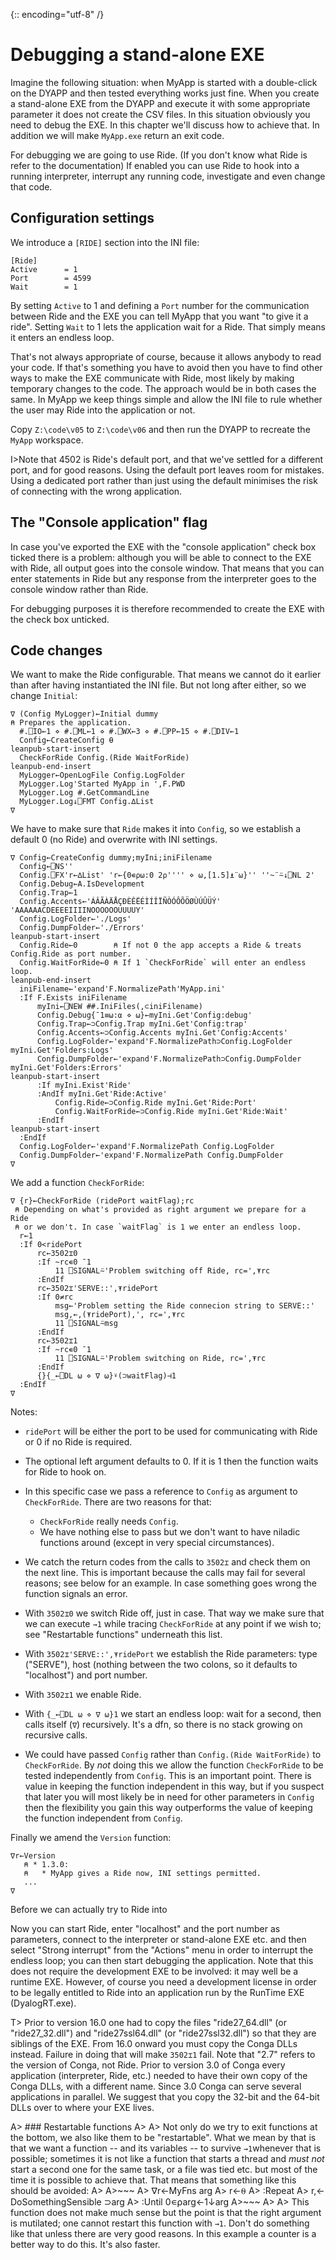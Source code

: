 {:: encoding="utf-8" /}

# Debugging a stand-alone EXE

Imagine the following situation: when MyApp is started with a double-click on the DYAPP and then tested everything works just fine. When you create a stand-alone EXE from the DYAPP and execute it with some appropriate parameter it does not create the CSV files. In this situation obviously you need to debug the EXE. In this chapter we'll discuss how to achieve that. In addition we will make `MyApp.exe` return an exit code. 

For debugging we are going to use Ride. (If you don't know what Ride is refer to the documentation) If enabled you can use Ride to hook into a running interpreter, interrupt any running code, investigate and even change that code.


## Configuration settings

We introduce a `[RIDE]` section into the INI file:

~~~
[Ride]
Active      = 1
Port        = 4599
Wait        = 1
~~~

By setting `Active` to 1 and defining a `Port` number for the communication between Ride and the EXE you can tell MyApp that you want "to give it a ride". Setting `Wait` to 1 lets the application wait for a Ride. That simply means it enters an endless loop.

That's not always appropriate of course, because it allows anybody to read your code. If that's something you have to avoid then you have to find other ways to make the EXE communicate with Ride, most likely by making temporary changes to the code. The approach would be in both cases the same. In MyApp we keep things simple and allow the INI file to rule whether the user may Ride into the application or not.

Copy `Z:\code\v05` to `Z:\code\v06` and then run the DYAPP to recreate the `MyApp` workspace. 

I>Note that 4502 is Ride's default port, and that we've settled for a different port, and for good reasons. Using the default port leaves room for mistakes. Using a dedicated port rather than just using the default minimises the risk of connecting with the wrong application.


## The "Console application" flag

In case you've exported the EXE with the "console application" check box ticked there is a problem: although you will be able to connect to the EXE with Ride, all output goes into the console window. That means that you can enter statements in Ride but any response from the interpreter goes to the console window rather than Ride.

For debugging purposes it is therefore recommended to create the EXE with the check box unticked.


## Code changes

We want to make the Ride configurable. That means we cannot do it earlier than after having instantiated the INI file. But not long after either, so we change `Initial`:

~~~
∇ (Config MyLogger)←Initial dummy
⍝ Prepares the application.
  #.⎕IO←1 ⋄ #.⎕ML←1 ⋄ #.⎕WX←3 ⋄ #.⎕PP←15 ⋄ #.⎕DIV←1
  Config←CreateConfig ⍬
leanpub-start-insert  
  CheckForRide Config.(Ride WaitForRide)
leanpub-end-insert  
  MyLogger←OpenLogFile Config.LogFolder
  MyLogger.Log'Started MyApp in ',F.PWD   
  MyLogger.Log #.GetCommandLine
  MyLogger.Log↓⎕FMT Config.∆List
∇
~~~    

We have to make sure that `Ride` makes it into `Config`, so we establish a default 0 (no Ride) and overwrite with INI settings.

~~~
∇ Config←CreateConfig dummy;myIni;iniFilename
  Config←⎕NS''
  Config.⎕FX'r←∆List' 'r←{0∊⍴⍵:0 2⍴'''' ⋄ ⍵,[1.5]⍎¨⍵}'' ''~¨⍨↓⎕NL 2'
  Config.Debug←A.IsDevelopment
  Config.Trap←1
  Config.Accents←'ÁÂÃÀÄÅÇÐÈÊËÉÌÍÎÏÑÒÓÔÕÖØÙÚÛÜÝ' 'AAAAAACDEEEEIIIINOOOOOOUUUUY'
  Config.LogFolder←'./Logs'
  Config.DumpFolder←'./Errors'
leanpub-start-insert
  Config.Ride←0        ⍝ If not 0 the app accepts a Ride & treats Config.Ride as port number.
  Config.WaitForRide←0 ⍝ If 1 `CheckForRide` will enter an endless loop.
leanpub-end-insert
  iniFilename←'expand'F.NormalizePath'MyApp.ini'
  :If F.Exists iniFilename
      myIni←⎕NEW ##.IniFiles(,⊂iniFilename)
      Config.Debug{¯1≡⍵:⍺ ⋄ ⍵}←myIni.Get'Config:debug'
      Config.Trap←⊃Config.Trap myIni.Get'Config:trap'
      Config.Accents←⊃Config.Accents myIni.Get'Config:Accents'
      Config.LogFolder←'expand'F.NormalizePath⊃Config.LogFolder myIni.Get'Folders:Logs'
      Config.DumpFolder←'expand'F.NormalizePath⊃Config.DumpFolder myIni.Get'Folders:Errors'
leanpub-start-insert
      :If myIni.Exist'Ride'
      :AndIf myIni.Get'Ride:Active'
          Config.Ride←⊃Config.Ride myIni.Get'Ride:Port'
          Config.WaitForRide←⊃Config.Ride myIni.Get'Ride:Wait'
      :EndIf
leanpub-start-insert
  :EndIf
  Config.LogFolder←'expand'F.NormalizePath Config.LogFolder
  Config.DumpFolder←'expand'F.NormalizePath Config.DumpFolder
∇
~~~

We add a function `CheckForRide`:

~~~
∇ {r}←CheckForRide (ridePort waitFlag);rc
 ⍝ Depending on what's provided as right argument we prepare for a Ride 
 ⍝ or we don't. In case `waitFlag` is 1 we enter an endless loop.
  r←1
  :If 0<ridePort
      rc←3502⌶0
      :If ~rc∊0 ¯1
          11 ⎕SIGNAL⍨'Problem switching off Ride, rc=',⍕rc
      :EndIf
      rc←3502⌶'SERVE::',⍕ridePort
      :If 0≠rc
          msg←'Problem setting the Ride connecion string to SERVE::'
          msg,←,(⍕ridePort),', rc=',⍕rc
          11 ⎕SIGNAL⍨msg
      :EndIf
      rc←3502⌶1
      :If ~rc∊0 ¯1
          11 ⎕SIGNAL⍨'Problem switching on Ride, rc=',⍕rc
      :EndIf
      {}{_←⎕DL ⍵ ⋄ ∇ ⍵}⍣(⊃waitFlag)⊣1
  :EndIf
∇
~~~

Notes:

* `ridePort` will be either the port to be used for communicating with Ride or 0 if no Ride is required.

* The optional left argument defaults to 0. If it is 1 then the function waits for Ride to hook on.

* In this specific case we pass a reference to `Config` as argument to `CheckForRide`. There are two reasons for that:
  * `CheckForRide` really needs `Config`.
  * We have nothing else to pass but we don't want to have niladic functions around (except in very special circumstances).

* We catch the return codes from the calls to `3502⌶` and check them on the next line. This is important because the calls may fail for several reasons; see below for an example. In case something goes wrong the function signals an error.

* With `3502⌶0` we switch Ride off, just in case. That way we make sure that we can execute `→1` while tracing `CheckForRide` at any point if we wish to; see "Restartable functions" underneath this list.

* With `3502⌶'SERVE::',⍕ridePort` we establish the Ride parameters: type ("SERVE"), host (nothing between the two colons, so it defaults to "localhost") and port number.

* With `3502⌶1` we enable Ride.

* With `{_←⎕DL ⍵ ⋄ ∇ ⍵}1` we start an endless loop: wait for a second, then calls itself (`∇`) recursively. It's a dfn, so there is no stack growing on recursive calls.

* We could have passed `Config` rather than `Config.(Ride WaitForRide)` to `CheckForRide`. By _not_ doing this we allow the function `CheckForRide` to be tested independently from `Config`. This is an important point. There is value in keeping the function independent in this way, but if you suspect that later you will most likely be in need for other parameters in `Config` then the flexibility you gain this way outperforms the value of keeping the function independent from `Config`. 

Finally we amend the `Version` function:

~~~
∇r←Version
   ⍝ * 1.3.0:
   ⍝   * MyApp gives a Ride now, INI settings permitted.
   ...
∇   
~~~

Before we can actually try to Ride into

Now you can start Ride, enter "localhost" and the port number as parameters, connect to the interpreter or stand-alone EXE etc. and then select "Strong interrupt" from the "Actions" menu in order to interrupt the endless loop; you can then start debugging the application. Note that this does not require the development EXE to be involved: it may well be a runtime EXE. However, of course you need a development license in order to be legally entitled to Ride into an application run by the RunTime EXE (DyalogRT.exe).

T> Prior to version 16.0 one had to copy the files "ride27_64.dll" (or "ride27_32.dll") and "ride27ssl64.dll" (or "ride27ssl32.dll") so that they are siblings of the EXE. From 16.0 onward you must copy the Conga DLLs instead. Failure in doing that will make `3502⌶1` fail. Note that "2.7" refers to the version of Conga, not Ride. Prior to version 3.0 of Conga every application (interpreter, Ride, etc.) needed to have their own copy of the Conga DLLs, with a different name. Since 3.0 Conga can serve several applications in parallel. We suggest that you copy the 32-bit and the 64-bit DLLs over to where your EXE lives.

A> ### Restartable functions
A> 
A> Not only do we try to exit functions at the bottom, we also like them to be "restartable". What we mean by that is that we want a function -- and its variables -- to survive `→1`whenever that is possible; sometimes it is not like a function that starts a thread and _must not_ start a second one for the same task, or a file was tied etc. but most of the time it is possible to achieve that. That means that something like this should be avoided:
A>
A>~~~
A> ∇r←MyFns arg
A> r←⍬
A> :Repeat
A>     r,← DoSomethingSensible ⊃arg
A> :Until 0∊⍴arg←1↓arg
A>~~~
A> 
A> This function does not make much sense but the point is that the right argument is mutilated; one cannot restart this function with `→1`. Don't do something like that unless there are very good reasons. In this example a counter is a better way to do this. It's also faster.
